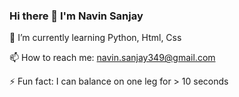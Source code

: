 ### Hi there 👋 I'm Navin Sanjay
<!-- - 🔭 I’m currently working on ... -->
🌱 I’m currently learning Python, Html, Css
<!-- - 👯 I’m looking to collaborate on ...
- 🤔 I’m looking for help with ...
- 💬 Ask me about ... -->
📫 How to reach me: navin.sanjay349@gmail.com
<!-- - 😄 Pronouns: ... -->
⚡ Fun fact: I can balance on one leg for > 10 seconds
